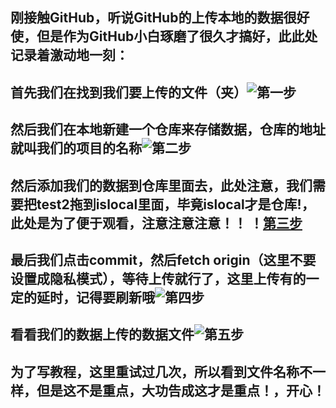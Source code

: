 ## 刚接触GitHub，听说GitHub的上传本地的数据很好使，但是作为GitHub小白琢磨了很久才搞好，此此处记录着激动地一刻：


## 首先我们在找到我们要上传的文件（夹）![第一步](https://upload-images.jianshu.io/upload_images/11526205-0205397d162aa30b.png?imageMogr2/auto-orient/strip%7CimageView2/2/w/1240)

## 然后我们在本地新建一个仓库来存储数据，仓库的地址就叫我们的项目的名称![第二步](https://upload-images.jianshu.io/upload_images/11526205-9b9980124289c71d.png?imageMogr2/auto-orient/strip%7CimageView2/2/w/1240)

## 然后添加我们的数据到仓库里面去，此处注意，我们需要把test2拖到islocal里面，毕竟islocal才是仓库!，此处是为了便于观看，注意注意注意！！ ！[第三步](https://upload-images.jianshu.io/upload_images/11526205-2a301c0e3877a820.png?imageMogr2/auto-orient/strip%7CimageView2/2/w/1240)

## 最后我们点击commit，然后fetch origin（这里不要设置成隐私模式），等待上传就行了，这里上传有的一定的延时，记得要刷新哦![第四步](https://upload-images.jianshu.io/upload_images/11526205-4327301a422d5ffe.png?imageMogr2/auto-orient/strip%7CimageView2/2/w/1240)

## 看看我们的数据上传的数据文件![第五步](https://upload-images.jianshu.io/upload_images/11526205-951d20b745d28e6f.png?imageMogr2/auto-orient/strip%7CimageView2/2/w/1240)

## 为了写教程，这里重试过几次，所以看到文件名称不一样，但是这不是重点，大功告成这才是重点！，开心！
